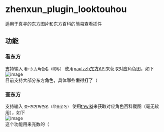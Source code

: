 # zhenxun_plugin_looktouhou
适用于真寻的东方图片和东方百科的简易查看插件

## 功能

### 看东方
支持输入 `看+东方角色名（昵称）` 使用[paulzzh东方API](https://img.paulzzh.com/)来获取对应角色图，如下  
![image](https://user-images.githubusercontent.com/47291058/186199004-5fa486fc-d51a-4880-81b9-d3c7451384fb.png)  
目前支持大部分东方角色，具体哪些懒得打了（  

### 查东方
支持输入 `查+东方角色名（尽量全名）` 使用[thwiki](https://thwiki.cc/)来获取对应角色百科截图（毫无软用），如下  
![image](https://user-images.githubusercontent.com/47291058/186199949-8f5ed3e9-4030-4af0-87af-2229870bc30c.png)  
这个功能用来充数的（

